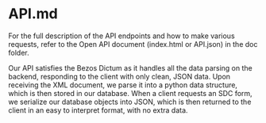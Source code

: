 # API.md 
For the full description of the API endpoints and how to make various requests, refer to the Open API document (index.html or API.json) in the doc folder.

Our API satisfies the Bezos Dictum as it handles all the data parsing on the backend, responding to the client with only clean, JSON data. Upon receiving the XML document, we parse it into a python data structure, which is then stored in our database. When a client requests an SDC form, we serialize our database objects into JSON, which is then returned to the client in an easy to interpret format, with no extra data.
